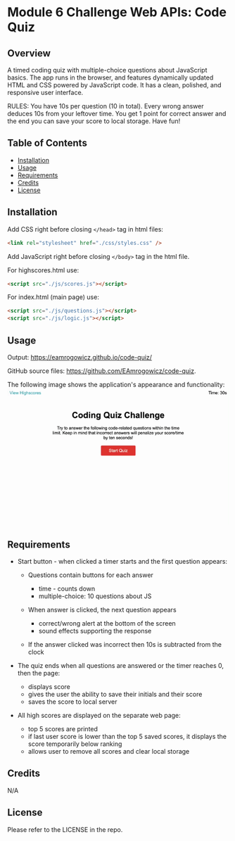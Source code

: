 # Module 6 Challenge Web APIs: Code Quiz

## Overview

A timed coding quiz with multiple-choice questions about JavaScript basics. The
app runs in the browser, and features dynamically updated HTML and CSS powered
by JavaScript code. It has a clean, polished, and responsive user interface.

RULES: You have 10s per question (10 in total). Every wrong answer deduces 10s
from your leftover time. You get 1 point for correct answer and the end you can
save your score to local storage. Have fun!

## Table of Contents

- [Installation](#installation)
- [Usage](#usage)
- [Requirements](#requirements)
- [Credits](#credits)
- [License](#license)

## Installation

Add CSS right before closing `</head>` tag in html files:

```html
<link rel="stylesheet" href="./css/styles.css" />
```

Add JavaScript right before closing `</body>` tag in the html file.

For highscores.html use:

```html
<script src="./js/scores.js"></script>
```

For index.html (main page) use:

```html
<script src="./js/questions.js"></script>
<script src="./js/logic.js"></script>
```

## Usage

Output: https://eamrogowicz.github.io/code-quiz/

GitHub source files: https://github.com/EAmrogowicz/code-quiz.

The following image shows the application's appearance and functionality:
![Animation of code quiz. Presses button to start quiz. Clicks the button for the answer to each question, displays if answer was correct or incorrect. Quiz finishes and displays high scores. User adds their initials, then clears their initials and starts over.](./assets/js-code-quiz.gif)

## Requirements

- Start button - when clicked a timer starts and the first question appears:

  - Questions contain buttons for each answer

    - time - counts down
    - multiple-choice: 10 questions about JS

  - When answer is clicked, the next question appears

    - correct/wrong alert at the bottom of the screen
    - sound effects supporting the response

  - If the answer clicked was incorrect then 10s is subtracted from the clock

- The quiz ends when all questions are answered or the timer reaches 0, then the
  page:

  - displays score
  - gives the user the ability to save their initials and their score
  - saves the score to local server

- All high scores are displayed on the separate web page:
  - top 5 scores are printed
  - if last user score is lower than the top 5 saved scores, it displays the
    score temporarily below ranking
  - allows user to remove all scores and clear local storage

## Credits

N/A

## License

Please refer to the LICENSE in the repo.

